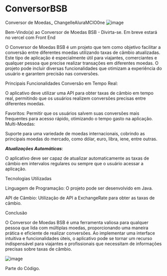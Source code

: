 # ConversorBSB
Conversor de Moedas_ ChangelleAluraMCIO0ne
![image](https://github.com/user-attachments/assets/64021392-9f00-4307-9a99-edc859d4aed5)

Bem-Vindo(a) ao Conversor de Moedas BSB - Divirta-se. Em breve estará no vercel com Front End

O Conversor de Moedas BSB é um projeto que tem como objetivo facilitar a conversão entre diferentes moedas utilizando taxas de câmbio atualizadas. Este tipo de aplicação é especialmente útil para viajantes, comerciantes e qualquer pessoa que precise realizar transações em diferentes moedas. O projeto pode incluir diversas funcionalidades que otimizam a experiência do usuário e garantem precisão nas conversões.

Principais Funcionalidades
Conversão em Tempo Real:

O aplicativo deve utilizar uma API para obter taxas de câmbio em tempo real, permitindo que os usuários realizem conversões precisas entre diferentes moedas.

Favoritos: Permitir que os usuários salvem suas conversões mais frequentes para acesso rápido, otimizando o tempo gasto na aplicação.
Multi-Moedas:

Suporte para uma variedade de moedas internacionais, cobrindo as principais moedas do mercado, como dólar, euro, libra, iene, entre outras.

***Atualizações Automáticas***:

O aplicativo deve ser capaz de atualizar automaticamente as taxas de câmbio em intervalos regulares ou sempre que o usuário acessar a aplicação.

Tecnologias Utilizadas

Linguagem de Programação: O projeto pode ser desenvolvido em  Java.

API de Câmbio: Utilização de API a ExchangeRate para obter as taxas de câmbio.

Conclusão

O Conversor de Moedas BSB é uma ferramenta valiosa para qualquer pessoa que lida com múltiplas moedas, proporcionando uma maneira prática e eficiente de realizar conversões. Ao implementar uma interface intuitiva e funcionalidades úteis, o aplicativo pode se tornar um recurso indispensável para viajantes e profissionais que necessitam de informações precisas sobre taxas de câmbio.





![image](https://github.com/user-attachments/assets/64669262-a4f9-4439-8937-cafc2825e182)

Parte do Código.




